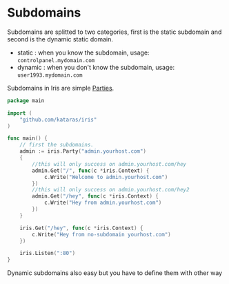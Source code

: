 # Subdomains


Subdomains are splitted to two categories, first is the static subdomain and second is the dynamic static domain.

- static : when you know the subdomain, usage: `controlpanel.mydomain.com` 
- dynamic : when you don't know the subdomain, usage: `user1993.mydomain.com` 

Subdomains in Iris are simple [Parties](party.md).

```go
package main

import (
	"github.com/kataras/iris"
)

func main() {
	// first the subdomains.
	admin := iris.Party("admin.yourhost.com")
	{
		//this will only success on admin.yourhost.com/hey
		admin.Get("/", func(c *iris.Context) {
			c.Write("Welcome to admin.yourhost.com")
		})
		//this will only success on admin.yourhost.com/hey2
		admin.Get("/hey", func(c *iris.Context) {
			c.Write("Hey from admin.yourhost.com")
		})
	}

	iris.Get("/hey", func(c *iris.Context) {
		c.Write("Hey from no-subdomain yourhost.com")
	})

	iris.Listen(":80")
}


```

Dynamic subdomains also easy but you have to define them with other way
